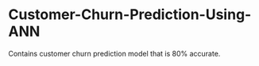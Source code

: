 # Customer-Churn-Prediction-Using-ANN
Contains customer churn prediction model that is 80% accurate.
